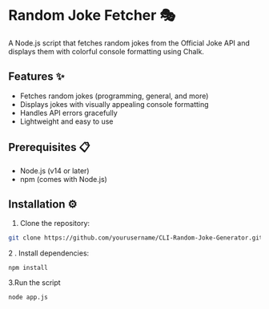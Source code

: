 # Random Joke Fetcher 🎭

A Node.js script that fetches random jokes from the Official Joke API and displays them with colorful console formatting using Chalk.

## Features ✨

- Fetches random jokes (programming, general, and more)
- Displays jokes with visually appealing console formatting
- Handles API errors gracefully
- Lightweight and easy to use

## Prerequisites 📋

- Node.js (v14 or later)
- npm (comes with Node.js)

## Installation ⚙️

1. Clone the repository:
```bash
git clone https://github.com/yourusername/CLI-Random-Joke-Generator.git

```
2 . Install dependencies:
```
npm install
```
3.Run the script
```
node app.js
